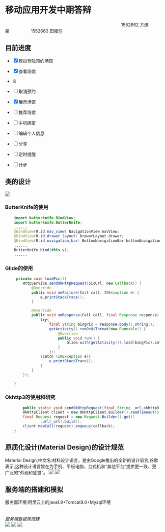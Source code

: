 # 移动应用开发中期答辩
&emsp;&emsp;&emsp;&emsp;&emsp;&emsp;&emsp;&emsp;&emsp;&emsp;&emsp;&emsp;&emsp;&emsp;&emsp;&emsp;&emsp;&emsp;&emsp;&emsp;&emsp;&emsp;&emsp;&emsp;&emsp;&emsp;&emsp;1552662 方炜豪&emsp;&emsp;&emsp;&emsp;&emsp;1552663 田雍恺
## 目前进度
- [x] 模拟登陆预约场馆
- [x] 查看场馆
- [x] 
- [ ] 取消预约
- [x] 展示场馆
- [ ] 推荐场馆
- [ ] 手机绑定
- [ ] 编辑个人信息
- [ ] 分享
- [ ] 定时提醒
- [ ] 计步


## 类的设计
![](https://github.com/fangweihao123/Photo-Repo/raw/master/class.png)
### ButterKnife的使用
```java
    import butterknife.BindView;
    import butterknife.ButterKnife;
    ......
    @BindView(R.id.nav_view) NavigationView navView;
    @BindView(R.id.drawer_layout) DrawerLayout drawer;
    @BindView(R.id.navigation_bar) BottomNavigationBar bottomNavigationBar;
    ......
    ButterKnife.bind(this,v);
    ......
```

### Glide的使用
```java
     private void loadPic(){
        HttpService.sendOkHttpRequest(picUrl, new Callback() {
            @Override
            public void onFailure(Call call, IOException e) {
                e.printStackTrace();
            }

            @Override
            public void onResponse(Call call, final Response response) throws IOException {
                try{
                    final String bingPic = response.body().string();
                    getActivity().runOnUiThread(new Runnable() {
                        @Override
                        public void run() {
                            Glide.with(getActivity()).load(bingPic).into(imageView);
                        }
                    });
                }catch (IOException e){
                    e.printStackTrace();
                }
            }
        });

    }
```


### Okhttp3的使用和研究
```java
        public static void sendOkHttpRequest(final String _url,okhttp3.Callback callback){                       //发送请求的动作
        OkHttpClient client = new OkHttpClient.Builder().readTimeout(5, TimeUnit.SECONDS).build();//在builder的时候就实例化了一个dispatcher
        final Request request = new Request.Builder().get()                 //用到build的设计模式
                .url(_url).build();
        client.newCall(request).enqueue(callback);                      
    }
```






## 原质化设计(Material Design)的设计规范
Material Design,中文名:材料设计语言，是由Google推出的全新的设计语言,谷歌表示,这种设计语言旨在为手机、平板电脑、台式机和“其他平台”提供更一致、更广泛的“外观和感觉”。
![](https://github.com/fangweihao123/Photo-Repo/raw/master/giphy.gif)
![](https://github.com/fangweihao123/Photo-Repo/raw/master/iphone-app-design-search-animation-ramotion.gif)

## 服务端的搭建和模拟

服务器环境:阿里云上的java1.9+Tomcat9.0+Mysql环境
<br>
<br>
<br>
*服务端数据库搭建*
<br>
![](https://github.com/fangweihao123/Photo-Repo/raw/master/combine_1.jpg)
![](https://github.com/fangweihao123/Photo-Repo/raw/master/combine_2.jpg)
![](https://github.com/fangweihao123/Photo-Repo/raw/master/vote_info.png)